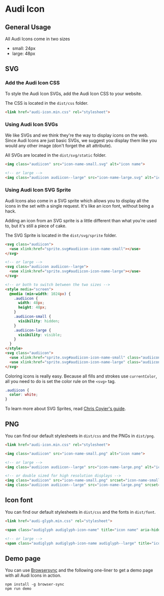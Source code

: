 # Audi Icon

## General Usage

All Audi Icons come in two sizes
- small: 24px
- large: 48px

## SVG

### Add the Audi Icon CSS
To style the Audi Icon SVGs, add the Audi Icon CSS to your website.

The CSS is located in the `dist/css` folder.

``` html
<link href="audi-icon.min.css" rel="stylesheet">
```

### Using Audi Icon SVGs
We like SVGs and we think they're the way to display icons on the web. Since Audi Icons are just basic SVGs, we suggest you display them like you would any other image (don't forget the alt attribute).

All SVGs are located in the `dist/svg/static` folder.

``` html
<img class="audiicon" src="icon-name-small.svg" alt="icon name">

<!-- or large -->
<img class="audiicon audiicon--large" src="icon-name-large.svg" alt="icon name">
```

### Using Audi Icon SVG Sprite

Audi Icons also come in a SVG sprite which allows you to display all the icons in the set with a single request. It's like an icon font, without being a hack.

Adding an icon from an SVG sprite is a little different than what you're used to, but it's still a piece of cake.

The SVG Sprite is located in the `dist/svg/sprite` folder.

``` html
<svg class="audiicon">
  <use xlink:href="sprite.svg#audiicon-icon-name-small"></use>
</svg>

<!-- or large -->
<svg class="audiicon audiicon--large">
  <use xlink:href="sprite.svg#audiicon-icon-name-large"></use>
</svg>

<!-- or both to switch between the two sizes -->
<style media="screen">
  @media (min-width: 1024px) {
    .audiicon {
      width: 48px;
      height: 48px;
    }
    .audiicon-small {
      visibility: hidden;
    }
    .audiicon-large {
      visibility: visible;
    }
  }
</style>
<svg class="audiicon">
  <use xlink:href="sprite.svg#audiicon-icon-name-small" class="audiicon-small"></use>
  <use xlink:href="sprite.svg#audiicon-icon-name-large" class="audiicon-large"></use>
</svg>
```

Coloring icons is really easy. Because all fills and strokes use `currentColor`, all you need to do is set the color rule on the `<svg>` tag.

``` css
.audiicon {
  color: white;
}
```

To learn more about SVG Sprites, read [Chris Coyier's guide](http://css-tricks.com/svg-sprites-use-better-icon-fonts/).

## PNG
You can find our default stylesheets in `dist/css` and the PNGs in `dist/png`.

``` html
<link href="audi-icon.min.css" rel="stylesheet">
```

``` html
<img class="audiicon" src="icon-name-small.png" alt="icon name">

<!-- or large -->
<img class="audiicon audiicon--large" src="icon-name-large.png" alt="icon name">

<!-- or double sized for high resolution displays -->
<img class="audiicon" src="icon-name-small.png" srcset="icon-name-small.png 1x, icon-name-small-2x.png 2x" alt="icon name">
<img class="audiicon audiicon--large" src="icon-name-large.png" srcset="icon-name-large.png 1x, icon-name-large-2x.png 2x" alt="icon name">
```

## Icon font
You can find our default stylesheets in `dist/css` and the fonts in `dist/font`.

``` html
<link href="audi-glyph.min.css" rel="stylesheet">
```

``` html
<span class="audiglyph audiglyph-icon-name" title="icon name" aria-hidden="true"></span>

<!-- or large -->
<span class="audiglyph audiglyph-icon-name audiglyph--large" title="icon name" aria-hidden="true"></span>
```

## Demo page

You can use [Browsersync](https://www.browsersync.io/) and the following one-liner to get a demo page with all Audi Icons in action.

```
npm install -g browser-sync
npm run demo
```
